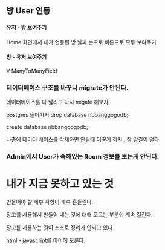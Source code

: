 ## 방 User 연동

#### 유저 - 방 보여주기

Home 화면에서 내가 연동된 방 날짜 순으로 버튼으로 모두 보여주기

#### 방 - 유저 보여주기

V ManyToManyField





### 데이터베이스 구조를 바꾸니 migrate가 안된다.

데이터베이스를 다 날리고 다시 migate 해보자

postgres 들어가서 drop database nbbanggogodb;

create database nbbanggogodb;

나중에 데이터 베이스를 삭제하면 안될때 어떻게 하지.. 참 갈길이 멀다



### Admin에서 User가 속해있는 Room 정보를 보는게 안된다.



# 내가 지금 못하고 있는 것

만들어야 할 세부 사항이 계속 흔들린다.

장고를 사용해서 만들어 내는 것에 대해 모르는 부분이 계속 걸린다.

장고를 사용하는 것이 스스로 정리가 안되고 있다.

html - javascript를 아이에 모른다.

